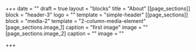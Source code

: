 +++
date = ""
draft = true
layout = "blocks"
title = "About"
[[page_sections]]
block = "header-3"
logo = ""
template = "simple-header"
[[page_sections]]
block = "media-2"
template = "2-column-media-element"
[page_sections.image_1]
caption = "first image"
image = ""
[page_sections.image_2]
caption = ""
image = ""

+++
